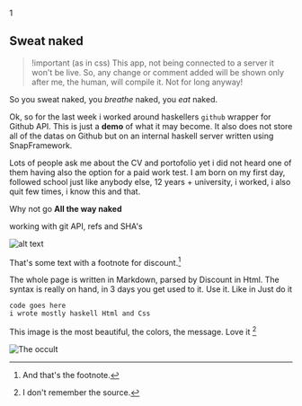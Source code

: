 1

Sweat naked
-----------

>!important (as in css)
>This app, not being connected to a server it won't be live. So, any change or comment added will be shown only after me, the human, will compile it.
>Not for long anyway!

So you sweat naked, you *breathe* naked, you _eat_ naked.

Ok, so for the last week i worked around haskellers `github` wrapper for Github API.
This is just a __demo__ of what it may become. It also does not store all of the datas on Github but on an internal haskell server written using SnapFramework.

Lots of people ask me about the CV and portofolio yet i did not heard one of them having also the option for a paid work test.
I am born on my first day, followed school just like anybody else, 12 years + university, i worked, i also quit few times, i know this and that.

Why not go **All the way naked**

working with git API, refs and SHA's

![alt text](london.jpg "Logo Title Text 1")

That's some text with a footnote for discount.[^1]

The whole page is written in Markdown, parsed by Discount in Html. The syntax is really on hand, in 3 days you get used to it.
Use it. Like in Just do it

	code goes here
	i wrote mostly haskell Html and Css 

This image is the most beautiful, the colors, the message. Love it [^2]

![The occult](occult.jpg)

[^1]: And that's the footnote.
[^2]: I don't remember the source.
